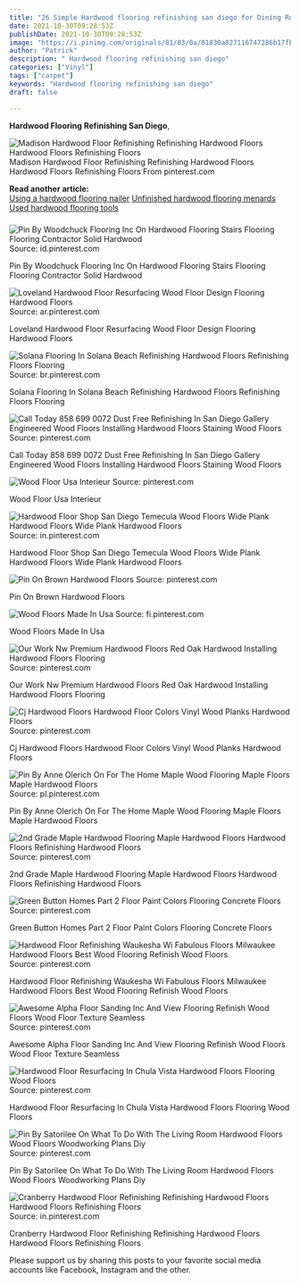 ```yaml
---
title: "26 Simple Hardwood flooring refinishing san diego for Dining Room"
date: 2021-10-30T09:28:53Z
publishDate: 2021-10-30T09:28:53Z
image: "https://i.pinimg.com/originals/81/83/0a/81830a827116747286b17fb068e44691.png"
author: "Patrick"
description: " Hardwood flooring refinishing san diego"
categories: ["Vinyl"]
tags: ["carpet"]
keywords: "Hardwood flooring refinishing san diego"
draft: false

---
```

<!-- Head tag Code -->
**Hardwood Flooring Refinishing San Diego**, 

![Madison Hardwood Floor Refinishing Refinishing Hardwood Floors Hardwood Floors Refinishing Floors](https://i.pinimg.com/originals/e5/42/7a/e5427ad58b39db89a28ceab288ef4165.png "Madison Hardwood Floor Refinishing Refinishing Hardwood Floors Hardwood Floors Refinishing Floors")
Madison Hardwood Floor Refinishing Refinishing Hardwood Floors Hardwood Floors Refinishing Floors From pinterest.com

**Read another article:**  
[Using a hardwood flooring nailer](/using-a-hardwood-flooring-nailer/)
[Unfinished hardwood flooring menards](/unfinished-hardwood-flooring-menards/)
[Used hardwood flooring tools](/used-hardwood-flooring-tools/)




### 

 


![Pin By Woodchuck Flooring Inc On Hardwood Flooring Stairs Flooring Flooring Contractor Solid Hardwood](https://i.pinimg.com/originals/e8/25/3f/e8253fe00294feaa62d5c503af734928.jpg "Pin By Woodchuck Flooring Inc On Hardwood Flooring Stairs Flooring Flooring Contractor Solid Hardwood")
Source: id.pinterest.com

Pin By Woodchuck Flooring Inc On Hardwood Flooring Stairs Flooring Flooring Contractor Solid Hardwood  

![Loveland Hardwood Floor Resurfacing Wood Floor Design Flooring Hardwood Floors](https://i.pinimg.com/600x315/ce/dd/1f/cedd1f78cc6c3d8c8127299516aa6529.jpg "Loveland Hardwood Floor Resurfacing Wood Floor Design Flooring Hardwood Floors")
Source: ar.pinterest.com

Loveland Hardwood Floor Resurfacing Wood Floor Design Flooring Hardwood Floors  

![Solana Flooring In Solana Beach Refinishing Hardwood Floors Refinishing Floors Flooring](https://i.pinimg.com/originals/ed/c6/1d/edc61dfe047a950ca73234527cce8d72.jpg "Solana Flooring In Solana Beach Refinishing Hardwood Floors Refinishing Floors Flooring")
Source: br.pinterest.com

Solana Flooring In Solana Beach Refinishing Hardwood Floors Refinishing Floors Flooring  

![Call Today 858 699 0072 Dust Free Refinishing In San Diego Gallery Engineered Wood Floors Installing Hardwood Floors Staining Wood Floors](https://i.pinimg.com/originals/53/2d/08/532d08ca14e5cceeae17c3c83b133141.jpg "Call Today 858 699 0072 Dust Free Refinishing In San Diego Gallery Engineered Wood Floors Installing Hardwood Floors Staining Wood Floors")
Source: pinterest.com

Call Today 858 699 0072 Dust Free Refinishing In San Diego Gallery Engineered Wood Floors Installing Hardwood Floors Staining Wood Floors  

![Wood Floor Usa Interieur](https://i.pinimg.com/originals/f2/12/8f/f2128fd9bd2e460902a5daddb32e34aa.jpg "Wood Floor Usa Interieur")
Source: pinterest.com

Wood Floor Usa Interieur  

![Hardwood Floor Shop San Diego Temecula Wood Floors Wide Plank Hardwood Floors Wide Plank Hardwood Floors](https://i.pinimg.com/originals/05/74/23/05742338d6d50c31d7f856a67078b48c.jpg "Hardwood Floor Shop San Diego Temecula Wood Floors Wide Plank Hardwood Floors Wide Plank Hardwood Floors")
Source: in.pinterest.com

Hardwood Floor Shop San Diego Temecula Wood Floors Wide Plank Hardwood Floors Wide Plank Hardwood Floors  

![Pin On Brown Hardwood Floors](https://i.pinimg.com/originals/9a/c4/fe/9ac4fecdc1f0bc0cf78b94693b818a0a.jpg "Pin On Brown Hardwood Floors")
Source: pinterest.com

Pin On Brown Hardwood Floors  

![Wood Floors Made In Usa](https://i.pinimg.com/originals/2a/9d/22/2a9d22499393c0be6b0d8bd0c9e67365.jpg "Wood Floors Made In Usa")
Source: fi.pinterest.com

Wood Floors Made In Usa  

![Our Work Nw Premium Hardwood Floors Red Oak Hardwood Installing Hardwood Floors Flooring](https://i.pinimg.com/originals/a9/9b/82/a99b82a96a552077fb919c2691f1daef.jpg "Our Work Nw Premium Hardwood Floors Red Oak Hardwood Installing Hardwood Floors Flooring")
Source: pinterest.com

Our Work Nw Premium Hardwood Floors Red Oak Hardwood Installing Hardwood Floors Flooring  

![Cj Hardwood Floors Hardwood Floor Colors Vinyl Wood Planks Hardwood Floors](https://i.pinimg.com/736x/70/6f/17/706f1740bbfe2338b962d29e8a523468--hardwood-floor-colors-hardwood-floors.jpg "Cj Hardwood Floors Hardwood Floor Colors Vinyl Wood Planks Hardwood Floors")
Source: pinterest.com

Cj Hardwood Floors Hardwood Floor Colors Vinyl Wood Planks Hardwood Floors  

![Pin By Anne Olerich On For The Home Maple Wood Flooring Maple Floors Maple Hardwood Floors](https://i.pinimg.com/564x/c2/a7/8b/c2a78b68172b70628f04fd9965747e0f--maple-hardwood-floors-dark-wood-floors.jpg "Pin By Anne Olerich On For The Home Maple Wood Flooring Maple Floors Maple Hardwood Floors")
Source: pl.pinterest.com

Pin By Anne Olerich On For The Home Maple Wood Flooring Maple Floors Maple Hardwood Floors  

![2nd Grade Maple Hardwood Flooring Maple Hardwood Floors Hardwood Floors Refinishing Hardwood Floors](https://i.pinimg.com/originals/a3/43/e9/a343e90d86a72583f5a0dc17577daf56.jpg "2nd Grade Maple Hardwood Flooring Maple Hardwood Floors Hardwood Floors Refinishing Hardwood Floors")
Source: pinterest.com

2nd Grade Maple Hardwood Flooring Maple Hardwood Floors Hardwood Floors Refinishing Hardwood Floors  

![Green Button Homes Part 2 Floor Paint Colors Flooring Concrete Floors](https://i.pinimg.com/originals/5f/d1/3b/5fd13b9583618ed0ef6bad809b84a2e4.jpg "Green Button Homes Part 2 Floor Paint Colors Flooring Concrete Floors")
Source: pinterest.com

Green Button Homes Part 2 Floor Paint Colors Flooring Concrete Floors  

![Hardwood Floor Refinishing Waukesha Wi Fabulous Floors Milwaukee Hardwood Floors Best Wood Flooring Refinish Wood Floors](https://i.pinimg.com/736x/69/bf/ba/69bfbaf40aaf6603d41595221fe89bcb.jpg "Hardwood Floor Refinishing Waukesha Wi Fabulous Floors Milwaukee Hardwood Floors Best Wood Flooring Refinish Wood Floors")
Source: pinterest.com

Hardwood Floor Refinishing Waukesha Wi Fabulous Floors Milwaukee Hardwood Floors Best Wood Flooring Refinish Wood Floors  

![Awesome Alpha Floor Sanding Inc And View Flooring Refinish Wood Floors Wood Floor Texture Seamless](https://i.pinimg.com/originals/ad/8f/2f/ad8f2f3ddab9cd54f984849514a74a02.jpg "Awesome Alpha Floor Sanding Inc And View Flooring Refinish Wood Floors Wood Floor Texture Seamless")
Source: pinterest.com

Awesome Alpha Floor Sanding Inc And View Flooring Refinish Wood Floors Wood Floor Texture Seamless  

![Hardwood Floor Resurfacing In Chula Vista Hardwood Floors Flooring Wood Floors](https://i.pinimg.com/originals/04/ce/55/04ce55da99d73e6812f1f9daeb7f1eb6.jpg "Hardwood Floor Resurfacing In Chula Vista Hardwood Floors Flooring Wood Floors")
Source: pinterest.com

Hardwood Floor Resurfacing In Chula Vista Hardwood Floors Flooring Wood Floors  

![Pin By Satorilee On What To Do With The Living Room Hardwood Floors Wood Floors Woodworking Plans Diy](https://i.pinimg.com/originals/e6/04/6b/e6046b8df56a19f9018f80f04128a029.jpg "Pin By Satorilee On What To Do With The Living Room Hardwood Floors Wood Floors Woodworking Plans Diy")
Source: pinterest.com

Pin By Satorilee On What To Do With The Living Room Hardwood Floors Wood Floors Woodworking Plans Diy  

![Cranberry Hardwood Floor Refinishing Refinishing Hardwood Floors Hardwood Floors Refinishing Floors](https://i.pinimg.com/originals/81/83/0a/81830a827116747286b17fb068e44691.png "Cranberry Hardwood Floor Refinishing Refinishing Hardwood Floors Hardwood Floors Refinishing Floors")
Source: in.pinterest.com

Cranberry Hardwood Floor Refinishing Refinishing Hardwood Floors Hardwood Floors Refinishing Floors  

Please support us by sharing this posts to your favorite social media accounts like Facebook, Instagram and the other.

